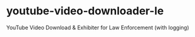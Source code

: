 # youtube-video-downloader-le
YouTube Video Download &amp; Exhibiter for Law Enforcement (with logging)
